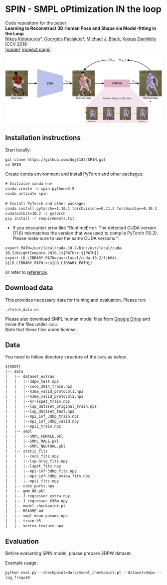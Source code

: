 # SPIN - SMPL oPtimization IN the loop
Code repository for the paper:  
**Learning to Reconstruct 3D Human Pose and Shape via Model-fitting in the Loop**  
[Nikos Kolotouros](https://www.nikoskolot.com/)\*, [Georgios Pavlakos](https://geopavlakos.github.io/)\*, [Michael J. Black](https://ps.is.mpg.de/~black), [Kostas Daniilidis](http://www.cis.upenn.edu/~kostas/)  
ICCV 2019  
[[paper](https://arxiv.org/pdf/1909.12828.pdf)] [[project page](https://www.nikoskolot.com/projects/spin/)]

![teaser](teaser.png)


## Installation instructions
Start locally:
```
git clone https://github.com/dqj5182/SPIN.git
cd SPIN
```

Create conda environment and install PyTorch and other packages:
```
# Initialze conda env
conda create -n spin python=3.9
conda activate spin

# Install PyTorch and other packages
conda install pytorch==1.10.1 torchvision==0.11.2 torchaudio==0.10.1 cudatoolkit=10.2 -c pytorch
pip install -r requirements.txt
```

* If you encounter error like "RuntimeError: The detected CUDA version (11.6) mismatches the version that was used to compile PyTorch (10.2). Please make sure to use the same CUDA versions.":
```
export PATH=/usr/local/cuda-10.2/bin:/usr/local/cuda-10.2/NsightCompute-2019.1${PATH:+:${PATH}}
export LD_LIBRARY_PATH=/usr/local/cuda-10.2/lib64\ ${LD_LIBRARY_PATH:+:${LD_LIBRARY_PATH}}
```
or refer to [reference](https://stackoverflow.com/questions/53422407/different-cuda-versions-shown-by-nvcc-and-nvidia-smi).

## Download data
This provides necessary data for training and evaluation. Please run:
```
./fetch_data.sh
```

Please also download SMPL human model files from [Google Drive](https://drive.google.com/drive/folders/1A7c0LsiHo4vznIajx3lCfLGEKHEXDEcD?usp=sharing) and move the files under `data`. </br>
Note that these files under license.

## Data
You need to follow directory structure of the `data` as below.
```
${ROOT} 
|-- data  
|   |-- dataset_extras
|   |   |--3dpw_test.npz
|   |   |--coco_2014_train.npz
|   |   |--h36m_valid_protocol1.npz
|   |   |--h36m_valid_protocol2.npz
|   |   |--hr-lspet_train.npz
|   |   |--lsp_dataset_original_train.npz
|   |   |--lsp_dataset_test.npz
|   |   |--mpi_inf_3dhp_train.npz
|   |   |--mpi_inf_3dhp_valid.npy
|   |   |--mpii_train.npz
|   |-- smpl
|   |   |--SMPL_FEMALE.pkl
|   |   |--SMPL_MALE.pkl
|   |   |--SMPL_NEUTRAL.pkl
|   |-- static_fits
|   |   |--coco_fits.npy
|   |   |--lsp-orig_fits.npy
|   |   |--lspet_fits.npy
|   |   |--mpi-inf-3dhp_fits.npy
|   |   |--mpi-inf-3dhp_mview_fits.npz
|   |   |--mpii_fits.npy
|   |-- cube_parts.npy
|   |-- gmm_08.pkl
|   |-- J_regressor_extra.npy
|   |-- J_regressor_h36m.npy
|   |-- model_checkpoint.pt
|   |-- README.md
|   |-- smpl_mean_params.npz
|   |-- train.h5
|   |-- vertex_texture.npy
```

## Evaluation
Before evaluating SPIN model, please prepare 3DPW dataset. </br>


Example usage:
```
python eval.py --checkpoint=data/model_checkpoint.pt --dataset=3dpw --log_freq=20
```